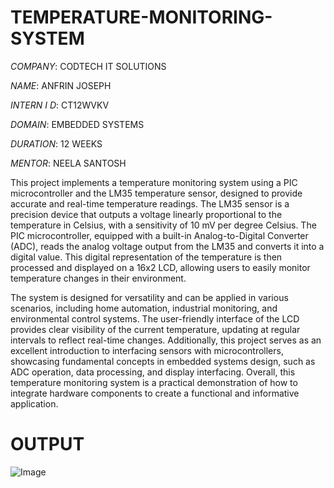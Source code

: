 # TEMPERATURE-MONITORING-SYSTEM

*COMPANY*: CODTECH IT SOLUTIONS

*NAME*: ANFRIN JOSEPH

*INTERN I D*: CT12WVKV

*DOMAIN*: EMBEDDED SYSTEMS

*DURATION*: 12 WEEKS

*MENTOR*: NEELA SANTOSH

This project implements a temperature monitoring system using a PIC microcontroller and the LM35 temperature sensor, designed to provide accurate and real-time temperature readings. The LM35 sensor is a precision device that outputs a voltage linearly proportional to the temperature in Celsius, with a sensitivity of 10 mV per degree Celsius. The PIC microcontroller, equipped with a built-in Analog-to-Digital Converter (ADC), reads the analog voltage output from the LM35 and converts it into a digital value. This digital representation of the temperature is then processed and displayed on a 16x2 LCD, allowing users to easily monitor temperature changes in their environment.

The system is designed for versatility and can be applied in various scenarios, including home automation, industrial monitoring, and environmental control systems. The user-friendly interface of the LCD provides clear visibility of the current temperature, updating at regular intervals to reflect real-time changes. Additionally, this project serves as an excellent introduction to interfacing sensors with microcontrollers, showcasing fundamental concepts in embedded systems design, such as ADC operation, data processing, and display interfacing. Overall, this temperature monitoring system is a practical demonstration of how to integrate hardware components to create a functional and informative application.

# OUTPUT

![Image](https://github.com/user-attachments/assets/66e030e5-3533-4307-8b35-9fb0c157f4ea)
